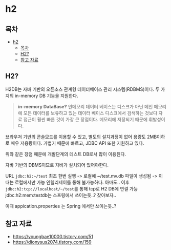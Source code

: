# h2

## 목차
- [h2](#h2)
  - [목차](#목차)
  - [H2?](#h2-1)
  - [참고 자료](#참고-자료)

## H2?
H2DB는 자바 기반의 오픈소스 관계형 데이터베이스 관리 시스템(RDBMS)이다.
두 가지의 in-memory DB 기능을 지원한다.
> __in-memory DataBase?__
> 인메모리 데이터 베이스는 디스크가 아닌 메인 메모리에 모든 데이터를 보유하고 있는 데이터 베이스
> 디스크에서 검색하는 것보다 자료 접근이 훨씬 빠른 것이 가장 큰 장점이다.
> 메모리에 저장되기 때문에 휘발성이다.

브라우저 기반의 콘솔모드를 이용할 수 있고, 별도의 설치과정이 없어 용량도 2MB이하로 매우 저용량이다.
가볍기 때문에 빠르고, JDBC API 또한 지원하고 있다.

위와 같은 장점 때문에 개발단계의 테스트 DB로서 많이 이용된다.

자바 기반의 DBMS이므로 자바가 설치되어 있어야한다.

URL
`jdbc:h2:~/test` 최초 한번 실행 -> 로컬에 ~/test.mv.db 파일이 생성됨
-> 이 때는 로컬에서만 가능 인텔리제이를 통해 불가능하다. 아마도..
이후 `jdbc:h2:tcp://localhost/~/test`를 통해 tcp로 H2 DB에 연결 가능
jdbc:h2:mem:testdb는 스프링에서 쓰이는듯..? 찾아보자..

이때 appication.properties 는 Spring 에서만 쓰이는듯..?

## 참고 자료
- https://youngbae10000.tistory.com/51
- https://dionysus2074.tistory.com/159